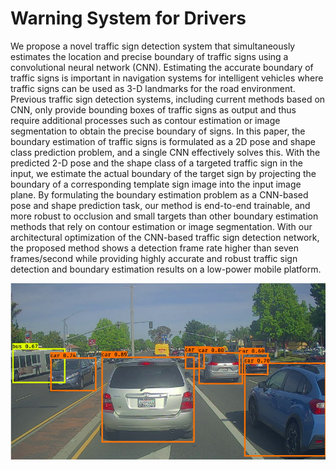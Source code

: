 # Warning System for Drivers

We propose a novel traffic sign detection system that simultaneously estimates the location and
precise boundary of traffic signs using a convolutional neural network (CNN). Estimating the accurate boundary of traffic signs is important in navigation systems for intelligent vehicles where traffic signs can be used as 3-D landmarks for the road environment. Previous traffic sign detection systems, including current methods based on CNN, only provide bounding boxes of traffic signs as output and thus require additional processes such as contour estimation or image segmentation to obtain the precise boundary of signs. In this paper, the boundary estimation of traffic signs is formulated as a 2D pose and shape class prediction problem, and a single CNN effectively solves this. With the predicted 2-D pose and the shape class of a targeted traffic sign in the input, we estimate the actual boundary of the target sign by projecting the boundary of a corresponding template sign image into the input image plane. By formulating the boundary estimation problem as a CNN-based pose and shape prediction task, our method is end-to-end trainable, and more robust to occlusion and small targets than other boundary estimation methods that rely on contour estimation or image segmentation. With our architectural optimization of the CNN-based traffic sign detection network, the proposed method shows a detection frame rate higher than seven frames/second while providing highly accurate and robust traffic sign detection and boundary estimation results on a low-power mobile platform.


![ScreenShot](https://github.com/prasad9921/Warning-System-for-Driver/blob/main/YOLO.png)
